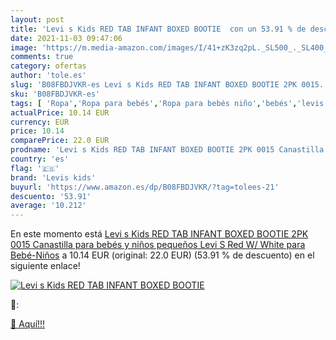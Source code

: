 ```yaml
---
layout: post
title: 'Levi s Kids RED TAB INFANT BOXED BOOTIE  con un 53.91 % de descuento'
date: 2021-11-03 09:47:06
image: 'https://m.media-amazon.com/images/I/41+zK3zq2pL._SL500_._SL400_.jpg'
comments: true
category: ofertas
author: 'tole.es'
slug: 'B08FBDJVKR-es Levi s Kids RED TAB INFANT BOXED BOOTIE 2PK 0015...'
sku: 'B08FBDJVKR-es'
tags: [ 'Ropa','Ropa para bebés','Ropa para bebés niño','bebés','levis kids', ]
actualPrice: 10.14 EUR
currency: EUR
price: 10.14
comparePrice: 22.0 EUR
prodname: 'Levi s Kids RED TAB INFANT BOXED BOOTIE 2PK 0015 Canastilla para bebés y niños pequeños Levi S Red W/ White para Bebé-Niños'
country: 'es'
flag: '🇪🇸'
brand: 'Levis kids'
buyurl: 'https://www.amazon.es/dp/B08FBDJVKR/?tag=tolees-21'
descuento: '53.91'
average: '10.212'
---
```


En este momento está [Levi s Kids RED TAB INFANT BOXED BOOTIE 2PK 0015 Canastilla para bebés y niños pequeños Levi S Red W/ White para Bebé-Niños](https://www.amazon.es/dp/B08FBDJVKR/?tag=tolees-21) a 10.14 EUR (original: 22.0 EUR) (53.91 %  de descuento) en el siguiente enlace!

[![Levi s Kids RED TAB INFANT BOXED BOOTIE ](https://m.media-amazon.com/images/I/41+zK3zq2pL._SL500_._SL400_.jpg)](https://www.amazon.es/dp/B08FBDJVKR/?tag=tolees-21)

🔎:


[🛒 Aquí!!!](https://www.amazon.es/dp/B08FBDJVKR/?tag=tolees-21)
